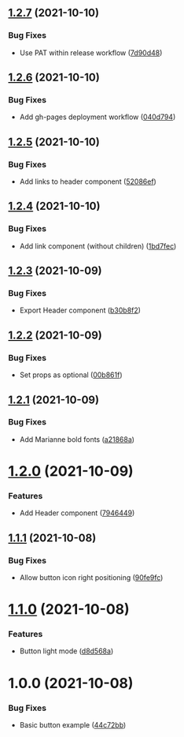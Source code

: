 ## [1.2.7](https://github.com/gary-van-woerkens/react-dsfr/compare/v1.2.6...v1.2.7) (2021-10-10)


### Bug Fixes

* Use PAT within release workflow ([7d90d48](https://github.com/gary-van-woerkens/react-dsfr/commit/7d90d48f8864ce98b1237776a2e3c67639d0deb2))

## [1.2.6](https://github.com/gary-van-woerkens/react-dsfr/compare/v1.2.5...v1.2.6) (2021-10-10)


### Bug Fixes

* Add gh-pages deployment workflow ([040d794](https://github.com/gary-van-woerkens/react-dsfr/commit/040d79457d318989d9211e4f3a4e6266770dca5c))

## [1.2.5](https://github.com/gary-van-woerkens/react-dsfr/compare/v1.2.4...v1.2.5) (2021-10-10)


### Bug Fixes

* Add links to header component ([52086ef](https://github.com/gary-van-woerkens/react-dsfr/commit/52086efe99ac871b80ff871d4a4a740fc21d7ab6))

## [1.2.4](https://github.com/gary-van-woerkens/react-dsfr/compare/v1.2.3...v1.2.4) (2021-10-10)


### Bug Fixes

* Add link component (without children) ([1bd7fec](https://github.com/gary-van-woerkens/react-dsfr/commit/1bd7fec67f93478fb9e7121726a9803d5d04a3df))

## [1.2.3](https://github.com/gary-van-woerkens/react-dsfr/compare/v1.2.2...v1.2.3) (2021-10-09)


### Bug Fixes

* Export Header component ([b30b8f2](https://github.com/gary-van-woerkens/react-dsfr/commit/b30b8f2ce2f20aecba88be230b4b1d8a7c8035c9))

## [1.2.2](https://github.com/gary-van-woerkens/react-dsfr/compare/v1.2.1...v1.2.2) (2021-10-09)


### Bug Fixes

* Set props as optional ([00b861f](https://github.com/gary-van-woerkens/react-dsfr/commit/00b861f10e7d21833adc18170cf0cd8864308769))

## [1.2.1](https://github.com/gary-van-woerkens/react-dsfr/compare/v1.2.0...v1.2.1) (2021-10-09)


### Bug Fixes

* Add Marianne bold fonts ([a21868a](https://github.com/gary-van-woerkens/react-dsfr/commit/a21868a619c333475a09537f08b6d182f89b2ff1))

# [1.2.0](https://github.com/gary-van-woerkens/react-dsfr/compare/v1.1.1...v1.2.0) (2021-10-09)


### Features

* Add Header component ([7946449](https://github.com/gary-van-woerkens/react-dsfr/commit/79464493e8267d3c6422dd3002e7d3c4e9149519))

## [1.1.1](https://github.com/gary-van-woerkens/react-dsfr/compare/v1.1.0...v1.1.1) (2021-10-08)


### Bug Fixes

* Allow button icon right positioning ([90fe9fc](https://github.com/gary-van-woerkens/react-dsfr/commit/90fe9fc67ebe84e4ef8f54e8ec47b68da4e06959))

# [1.1.0](https://github.com/gary-van-woerkens/react-dsfr/compare/v1.0.0...v1.1.0) (2021-10-08)


### Features

* Button light mode ([d8d568a](https://github.com/gary-van-woerkens/react-dsfr/commit/d8d568a42f077cb34655fbd0b3fab968f28e9d7c))

# 1.0.0 (2021-10-08)


### Bug Fixes

* Basic button example ([44c72bb](https://github.com/gary-van-woerkens/react-dsfr/commit/44c72bb7247edb96b8794fa97d4e9b2f232373df))
